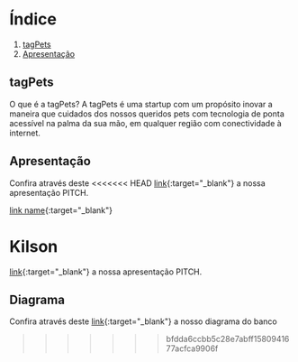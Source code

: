 
# Índice
1. [tagPets](#tagPets)
2. [Apresentação](#Apresentação)


## tagPets
O que é a tagPets?
A tagPets é uma startup com um propósito inovar a maneira que cuidados dos nossos queridos pets com tecnologia de ponta acessível na palma da sua mão, em qualquer região com conectividade à internet.


## Apresentação
Confira através deste 
<<<<<<< HEAD
[link](https://docs.google.com/presentation/d/1UiDFDm3tA9-FIqUUwvUZ9wQOAyOxMLOnax_6aUOGZYE/edit?usp=sharing "link"){:target="_blank"} a nossa apresentação PITCH.

[link name](https://docs.google.com/presentation/d/1UiDFDm3tA9-FIqUUwvUZ9wQOAyOxMLOnax_6aUOGZYE/edit?usp=sharing){:target="_blank"}


Kilson
=======
[link](https://docs.google.com/presentation/d/1UiDFDm3tA9-FIqUUwvUZ9wQOAyOxMLOnax_6aUOGZYE/edit?usp=sharing){:target="_blank"} a nossa apresentação PITCH.


## Diagrama

Confira através deste 
[link](https://lucid.app/lucidchart/invitations/accept/2d739e0d-ec07-4dcc-b08c-942a4d1f5d12){:target="_blank"} a nosso diagrama do banco
>>>>>>> bfdda6ccbb5c28e7abff1580941677acfca9906f
